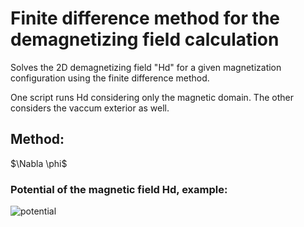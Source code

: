 # Finite difference method for the demagnetizing field calculation
Solves the  2D demagnetizing field "Hd" for a given magnetization configuration using the finite difference method.

One script runs Hd considering only the magnetic domain. The other considers the vaccum exterior as well.

## Method:
$\Nabla \phi$

### Potential of the magnetic field Hd, example:
![potential](https://github.com/user-attachments/assets/1b468598-1750-4ba6-9834-c1632d11e067)
